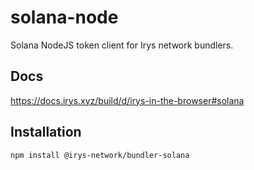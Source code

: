# solana-node

Solana NodeJS token client for Irys network bundlers.

## Docs

https://docs.irys.xyz/build/d/irys-in-the-browser#solana

## Installation

```sh
npm install @irys-network/bundler-solana
```
